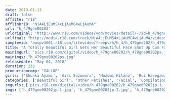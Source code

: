 ```yaml
---
date: 2019-01-13
draft: false
affsite: "r18"
afflinkr18: "NjA4LjEuMS4xLjAuMC4wLjAuMA"
url: "h_479gne00202"
urloriginal: "http://www.r18.com/videos/vod/movies/detail/-/id=h_479gne00202"
urlfinal: "http://media.r18.com/track/NjA4LjEuMS4xLjAuMC4wLjAuMA/videos/vod/movies/detail/-/id=h_479gne00202"
samplevid: "awspv3001.r18.com/litevideo/freepv/h/h_4/h_479gne202/h_479gne202_dmb_w.mp4"
title: "A Totally Beautiful Girl Gets Her Beautiful Face Shot Up Cum Face Style 3"
mainimgurl: "pics.r18.com/digital/video/h_479gne00202/h_479gne00202ps.jpg"
mainimgs: "h_479gne00202ps.jpg"
releasedate: "May 04, 2018"
duration: 238
productioncomp: "GALLOP"
girls: ['Shunka Ayami', 'Airi Suzumura', 'Nozomi Kitano', 'Rui Hasegawa', 'Mion Sonoda', 'Kanna Yukishiro', 'Sana Imanaga', 'Honoka Kato', 'Kaname Otori']
categories: ['Beautiful Girl', 'Other Fetishes', 'Facial', 'Compilation', 'Over 4 Hours', 'Hi-Def']
imgurls: ['pics.r18.com/digital/video/h_479gne00202/h_479gne00202jp-1.jpg', 'pics.r18.com/digital/video/h_479gne00202/h_479gne00202jp-2.jpg', 'pics.r18.com/digital/video/h_479gne00202/h_479gne00202jp-3.jpg', 'pics.r18.com/digital/video/h_479gne00202/h_479gne00202jp-4.jpg', 'pics.r18.com/digital/video/h_479gne00202/h_479gne00202jp-5.jpg', 'pics.r18.com/digital/video/h_479gne00202/h_479gne00202jp-6.jpg', 'pics.r18.com/digital/video/h_479gne00202/h_479gne00202jp-7.jpg', 'pics.r18.com/digital/video/h_479gne00202/h_479gne00202jp-8.jpg', 'pics.r18.com/digital/video/h_479gne00202/h_479gne00202jp-9.jpg', 'pics.r18.com/digital/video/h_479gne00202/h_479gne00202jp-10.jpg', 'pics.r18.com/digital/video/h_479gne00202/h_479gne00202jp-11.jpg', 'pics.r18.com/digital/video/h_479gne00202/h_479gne00202jp-12.jpg', 'pics.r18.com/digital/video/h_479gne00202/h_479gne00202jp-13.jpg', 'pics.r18.com/digital/video/h_479gne00202/h_479gne00202jp-14.jpg', 'pics.r18.com/digital/video/h_479gne00202/h_479gne00202jp-15.jpg', 'pics.r18.com/digital/video/h_479gne00202/h_479gne00202jp-16.jpg', 'pics.r18.com/digital/video/h_479gne00202/h_479gne00202jp-17.jpg', 'pics.r18.com/digital/video/h_479gne00202/h_479gne00202jp-18.jpg', 'pics.r18.com/digital/video/h_479gne00202/h_479gne00202jp-19.jpg', 'pics.r18.com/digital/video/h_479gne00202/h_479gne00202jp-20.jpg']
imgs: ['h_479gne00202jp-1.jpg', 'h_479gne00202jp-2.jpg', 'h_479gne00202jp-3.jpg', 'h_479gne00202jp-4.jpg', 'h_479gne00202jp-5.jpg', 'h_479gne00202jp-6.jpg', 'h_479gne00202jp-7.jpg', 'h_479gne00202jp-8.jpg', 'h_479gne00202jp-9.jpg', 'h_479gne00202jp-10.jpg', 'h_479gne00202jp-11.jpg', 'h_479gne00202jp-12.jpg', 'h_479gne00202jp-13.jpg', 'h_479gne00202jp-14.jpg', 'h_479gne00202jp-15.jpg', 'h_479gne00202jp-16.jpg', 'h_479gne00202jp-17.jpg', 'h_479gne00202jp-18.jpg', 'h_479gne00202jp-19.jpg', 'h_479gne00202jp-20.jpg']
---
```

